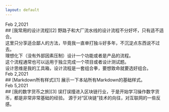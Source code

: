 ```yaml
---
layout: default
---
```

<div class="time">Feb 2,2021</div>
## [我常用的设计流程][2]
野路子和大厂流水线的设计流程不分好坏，只有适不适合。<br>
这里只分享适合鄙人的方法，毕竟我一直单打独斗好多年，不沉淀点东西说不过去。<br>
理想化下（没有外部因素压制）设计一个功能或者是产品的流程。<br>
这个流程通常也可以运用于独立完成一个项目或者设计测试题。<br>
设计思维是我的工具箱，设计流程是一套组合拳，要想致命就要选好组合。

<div class="post"></div>

<div class="time">Feb 2,2021</div>
## [Markdown所有样式][1]
展示一下本站所有Markdown的基础样式。

<div class="post"></div>

<div class="time">Feb 5,2021</div>
## [我的数字货币之旅][3]
误打误撞进入区块链行业，于是开始学习操作数字货币，都是非常非常基础的经验。
源于对“区块链”技术的向往，对互联网的一些反感。

<!-- 文章链接 -->

[1]:	project
[2]:	process
[3]:	coin